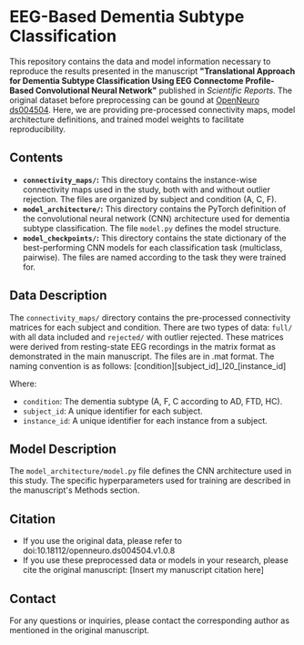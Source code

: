 # EEG-Based Dementia Subtype Classification

This repository contains the data and model information necessary to reproduce the results presented in the manuscript **"Translational Approach for Dementia Subtype Classification Using EEG Connectome Profile-Based Convolutional Neural Network"** published in _Scientific Reports_.  The original dataset before preprocessing can be gound at [OpenNeuro ds004504](https://openneuro.org/datasets/ds004504/). Here, we are providing pre-processed connectivity maps, model architecture definitions, and trained model weights to facilitate reproducibility.

## Contents

* **`connectivity_maps/`:** This directory contains the instance-wise connectivity maps used in the study, both with and without outlier rejection.  The files are organized by subject and condition (A, C, F).
* **`model_architecture/`:** This directory contains the PyTorch definition of the convolutional neural network (CNN) architecture used for dementia subtype classification.  The file `model.py` defines the model structure.
* **`model_checkpoints/`:** This directory contains the state dictionary of the best-performing CNN models for each classification task (multiclass, pairwise). The files are named according to the task they were trained for.

## Data Description

The `connectivity_maps/` directory contains the pre-processed connectivity matrices for each subject and condition. There are two types of data: `full/` with all data included and `rejected/` with outlier rejected. These matrices were derived from resting-state EEG recordings in the matrix format as demonstrated in the main manuscript.  The files are in .mat format.  The naming convention is as follows: 
[condition][subject_id]\_I20\_[instance_id]

Where:

* `condition`:  The dementia subtype (A, F, C according to AD, FTD, HC).
* `subject_id`:  A unique identifier for each subject.
* `instance_id`:  A unique identifier for each instance from a subject.

## Model Description

The `model_architecture/model.py` file defines the CNN architecture used in this study. The specific hyperparameters used for training are described in the manuscript's Methods section.

## Citation

* If you use the original data, please refer to doi:10.18112/openneuro.ds004504.v1.0.8
* If you use these preprocessed data or models in your research, please cite the original manuscript: [Insert my manuscript citation here]

## Contact

For any questions or inquiries, please contact the corresponding author as mentioned in the original manuscript.

